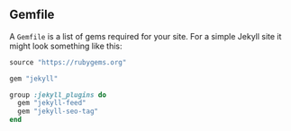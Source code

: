 



## Gemfile

A `Gemfile` is a list of gems required for your site. For a simple Jekyll site it might look something like this:

```ruby
source "https://rubygems.org"

gem "jekyll"

group :jekyll_plugins do
  gem "jekyll-feed"
  gem "jekyll-seo-tag"
end
```